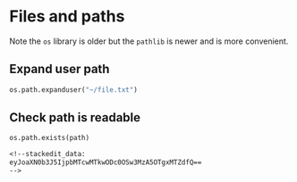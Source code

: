 # Files and paths

Note the `os` library is older but the `pathlib` is newer and is more convenient.

## Expand user path

```python
os.path.expanduser("~/file.txt")
```

## Check path is readable

```python
os.path.exists(path)
```

```p
<!--stackedit_data:
eyJoaXN0b3J5IjpbMTcwMTkwODc0OSw3MzA5OTgxMTZdfQ==
-->